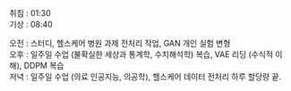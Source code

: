 취침 : 01:30  
기상 : 08:40  
  
오전 : 스터디, 헬스케어 병원 과제 전처리 작업, GAN 개인 실험 변형  
오후 : 일주일 수업 (불확실한 세상과 통계학, 수치해석학) 복습, VAE 리딩 (수식적 이해), DDPM 복습  
저녁 : 일주일 수업 (의료 인공지능, 의공학), 헬스케어 데이터 전처리 하루 할당량 끝.
